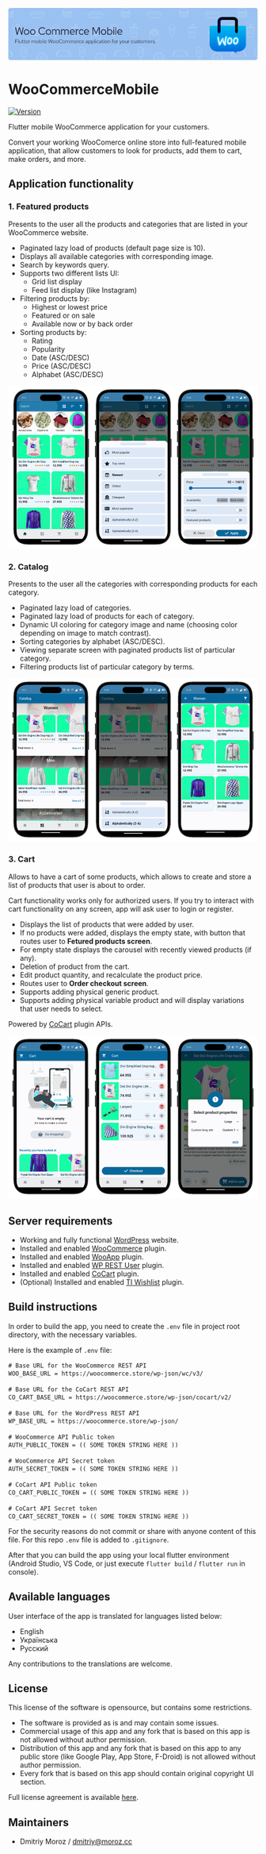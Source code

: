 ![Header](.github/assets/woo_app_banner.png)

# WooCommerceMobile

[![Version](https://img.shields.io/badge/Version-0.9.1-green)](https://github.com/ShiftHackZ/WooCommerceMobile/releases)

Flutter mobile WooCommerce application for your customers.

Convert your working WooComerce online store into full-featured mobile application, that allow customers to look for products, add them to cart, make orders, and more.

## Application functionality

### 1. Featured products 

Presents to the user all the products and categories that are listed in your WooCommerce website.

- Paginated lazy load of products (default page size is 10).
- Displays all available categories with corresponding image.
- Search by keywords query.
- Supports two different lists UI:
  - Grid list display
  - Feed list display (like Instagram) 
- Filtering products by:
  - Highest or lowest price
  - Featured or on sale
  - Available now or by back order
- Sorting products by:
  - Rating
  - Popularity
  - Date (ASC/DESC)
  - Price (ASC/DESC)
  - Alphabet (ASC/DESC)

![Header](.github/assets/woo_feature_home_screen.png)

### 2. Catalog 

Presents to the user all the categories with corresponding products for each category.

- Paginated lazy load of categories.
- Paginated lazy load of products for each of category.
- Dynamic UI coloring for category image and name (choosing color depending on image to match contrast).
- Sorting categories by alphabet (ASC/DESC).
- Viewing separate screen with paginated products list of particular category.
- Filtering products list of particular category by terms.

![Header](.github/assets/woo_feature_catalog.png)

### 3. Cart

Allows to have a cart of some products, which allows to create and store a list of products that user is about to order.

Cart functionality works only for authorized users. If you try to interact with cart functionality on any screen, app will ask user to login or register.

- Displays the list of products that were added by user.
- If no products were added, displays the empty state, with button that routes user to **Fetured products screen**.
- For empty state displays the carousel with recently viewed products (if any).
- Deletion of product from the cart.
- Edit product quantity, and recalculate the product price.
- Routes user to **Order checkout screen**.
- Supports adding physical generic product.
- Supports adding physical variable product and will display variations that user needs to select.

Powered by [CoCart](https://docs.cocart.xyz/#introduction) plugin APIs.

![Header](.github/assets/woo_feature_cart.png)

## Server requirements

- Working and fully functional [WordPress](https://wordpress.org/) website.
- Installed and enabled [WooCommerce](https://woocommerce.com/) plugin.
- Installed and enabled [WooApp](https://woo.moroz.cc) plugin.
- Installed and enabled [WP REST User](https://www.commoninja.com/discover/wordpress/plugin/wp-rest-user) plugin.
- Installed and enabled [CoCart](https://docs.cocart.xyz/#introduction) plugin.
- (Optional) Installed and enabled [TI Wishlist](https://wordpress.org/plugins/ti-woocommerce-wishlist/) plugin.

## Build instructions

In order to build the app, you need to create the `.env` file in project root directory, with the necessary variables.

Here is the example of `.env` file: 

```.env
# Base URL for the WooCommerce REST API 
WOO_BASE_URL = https://woocommerce.store/wp-json/wc/v3/

# Base URL for the CoCart REST API
CO_CART_BASE_URL = https://woocommerce.store/wp-json/cocart/v2/

# Base URL for the WordPress REST API 
WP_BASE_URL = https://woocommerce.store/wp-json/

# WooCommerce API Public token
AUTH_PUBLIC_TOKEN = (( SOME TOKEN STRING HERE ))

# WooCommerce API Secret token
AUTH_SECRET_TOKEN = (( SOME TOKEN STRING HERE ))

# CoCart API Public token
CO_CART_PUBLIC_TOKEN = (( SOME TOKEN STRING HERE ))

# CoCart API Secret token
CO_CART_SECRET_TOKEN = (( SOME TOKEN STRING HERE ))

```

For the security reasons do not commit or share with anyone content of this file. For this repo `.env` file is added to `.gitignore`. 

After that you can build the app using your local flutter environment (Android Studio, VS Code, or just execute `flutter build` / `flutter run` in console). 

## Available languages

User interface of the app is translated for languages listed below:

- English
- Українська
- Русский

Any contributions to the translations are welcome.

## License 

This license of the software is opensource, but contains some restrictions. 

- The software is provided as is and may contain some issues.
- Commercial usage of this app and any fork that is based on this app is not allowed without author permission.
- Distribution of this app and any fork that is based on this app to any public store (like Google Play, App Store, F-Droid) is not allowed without author permission.
- Every fork that is based on this app should contain original copyright UI section.

Full license agreement is available [here](https://1.cc).

## Maintainers

- Dmitriy Moroz / dmitriy@moroz.cc
